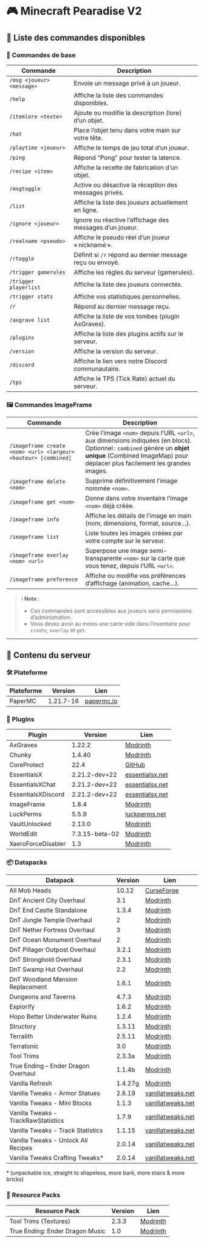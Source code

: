 # 🎮 Minecraft Pearadise V2

## 📜 Liste des commandes disponibles

### 🧱 Commandes de base

| Commande                  | Description                                                        |
| ------------------------- | ------------------------------------------------------------------ |
| `/msg <joueur> <message>` | Envoie un message privé à un joueur.                               |
| `/help`                   | Affiche la liste des commandes disponibles.                        |
| `/itemlore <texte>`       | Ajoute ou modifie la description (lore) d’un objet.                |
| `/hat`                    | Place l’objet tenu dans votre main sur votre tête.                 |
| `/playtime <joueur>`      | Affiche le temps de jeu total d’un joueur.                         |
| `/ping`                   | Répond “Pong” pour tester la latence.                              |
| `/recipe <item>`          | Affiche la recette de fabrication d’un objet.                      |
| `/msgtoggle`              | Active ou désactive la réception des messages privés.              |
| `/list`                   | Affiche la liste des joueurs actuellement en ligne.                |
| `/ignore <joueur>`        | Ignore ou réactive l’affichage des messages d’un joueur.           |
| `/realname <pseudo>`      | Affiche le pseudo réel d’un joueur « nicknamé ».                  |
| `/rtoggle`                | Définit si `/r` répond au dernier message reçu ou envoyé.          |
| `/trigger gamerules`      | Affiche les règles du serveur (gamerules).                         |
| `/trigger playerlist`     | Affiche la liste des joueurs connectés.                            |
| `/trigger stats`          | Affiche vos statistiques personnelles.                             |
| `/r`                      | Répond au dernier message reçu.                                    |
| `/axgrave list`           | Affiche la liste de vos tombes (plugin AxGraves).                  |
| `/plugins`                | Affiche la liste des plugins actifs sur le serveur.                |
| `/version`                | Affiche la version du serveur.                                     |
| `/discord`                | Affiche le lien vers notre Discord communautaire.                  |
| `/tps`                    | Affiche le TPS (Tick Rate) actuel du serveur.                      |

### 🖼️ Commandes ImageFrame

| Commande                                                        | Description                                                                                                                                                                                                                   |
| --------------------------------------------------------------- | ----------------------------------------------------------------------------------------------------------------------------------------------------------------------------------------------------------------------------- |
| `/imageframe create <nom> <url> <largeur> <hauteur> [combined]` | Crée l’image `<nom>` depuis l’URL `<url>`, aux dimensions indiquées (en blocs).<br>Optionnel : `combined` génère un **objet unique** (Combined ImageMap) pour déplacer plus facilement les grandes images. |
| `/imageframe delete <nom>`                                      | Supprime définitivement l’image nommée `<nom>`.                                                                                                                                                                               |
| `/imageframe get <nom>`                                         | Donne dans votre inventaire l’image `<nom>` déjà créée.                                                                                                                                                                       |
| `/imageframe info`                                              | Affiche les détails de l’image en main (nom, dimensions, format, source…).                                                                                                                                                    |
| `/imageframe list`                                              | Liste toutes les images créées par votre compte sur le serveur.                                                                                                                                                               |
| `/imageframe overlay <nom> <url>`                               | Superpose une image semi-transparente `<nom>` sur la carte que vous tenez, depuis l’URL `<url>`.                                                                                                                               |
| `/imageframe preference`                                        | Affiche ou modifie vos préférences d’affichage (animation, cache…).                                                                                                                                                           |

> ℹ️ **Note** :  
> - Ces commandes sont accessibles aux joueurs sans permissions d’administration.  
> - Vous devez avoir au moins une carte vide dans l’inventaire pour `create`, `overlay` et `get`.   

---

## 🧩 Contenu du serveur

### 🛠️ Plateforme

| Plateforme | Version    | Lien                                             |
| ---------- | ---------- | ------------------------------------------------ |
| PaperMC    | 1.21.7-16  | [papermc.io](https://papermc.io/downloads/paper) |

### 🔌 Plugins

| Plugin                | Version        | Lien                                                                  |
| --------------------- | -------------- | --------------------------------------------------------------------- |
| AxGraves              | 1.22.2         | [Modrinth](https://modrinth.com/plugin/axgraves)                      |
| Chunky                | 1.4.40         | [Modrinth](https://modrinth.com/plugin/chunky)                        |
| CoreProtect           | 22.4           | [GitHub](https://github.com/PlayPro/CoreProtect)                      |
| EssentialsX           | 2.21.2-dev+22  | [essentialsx.net](https://essentialsx.net/downloads.html)             |
| EssentialsXChat       | 2.21.2-dev+22  | [essentialsx.net](https://essentialsx.net/downloads.html)             |
| EssentialsXDiscord    | 2.21.2-dev+22  | [essentialsx.net](https://essentialsx.net/downloads.html)             |
| ImageFrame            | 1.8.4          | [Modrinth](https://modrinth.com/plugin/imageframe)                    |
| LuckPerms             | 5.5.9          | [luckperms.net](https://luckperms.net/download)                       |
| VaultUnlocked         | 2.13.0         | [Modrinth](https://modrinth.com/plugin/vaultunlocked)                 |
| WorldEdit             | 7.3.15-beta-02 | [Modrinth](https://modrinth.com/plugin/worldedit)                     |
| XaeroForceDisabler    | 1.3            | [Modrinth](https://modrinth.com/plugin/drqads-xaero-force-disabler)   |

### 📦 Datapacks

| Datapack                            | Version | Lien                                                                                             |
| ----------------------------------- | ------- | ------------------------------------------------------------------------------------------------ |
| All Mob Heads                       | 10.12   | [CurseForge](https://www.curseforge.com/minecraft/customization/all-mob-heads)                   |
| DnT Ancient City Overhaul           | 3.1     | [Modrinth](https://modrinth.com/datapack/dungeons-and-taverns-ancient-city-overhaul)             |
| DnT End Castle Standalone           | 1.3.4   | [Modrinth](https://modrinth.com/datapack/dungeons-and-taverns-end-castle-standalone)             |
| DnT Jungle Temple Overhaul          | 2       | [Modrinth](https://modrinth.com/datapack/dungeons-and-taverns-jungle-temple-overhaul)            |
| DnT Nether Fortress Overhaul        | 3       | [Modrinth](https://modrinth.com/datapack/dungeons-and-taverns-nether-fortress-overhaul)          |
| DnT Ocean Monument Overhaul         | 2       | [Modrinth](https://modrinth.com/datapack/dungeons-and-taverns-ocean-monument-overhaul)           |
| DnT Pillager Outpost Overhaul       | 3.2.1   | [Modrinth](https://modrinth.com/datapack/dungeons-and-taverns-pillager-outpost-overhaul)         |
| DnT Stronghold Overhaul             | 2.3.1   | [Modrinth](https://modrinth.com/datapack/dungeons-and-taverns-stronghold-overhaul)               |
| DnT Swamp Hut Overhaul              | 2.2     | [Modrinth](https://modrinth.com/datapack/dungeons-and-taverns-swamp-hut-overhaul)                |
| DnT Woodland Mansion Replacement    | 1.6.1   | [Modrinth](https://modrinth.com/datapack/dungeons-and-taverns-woodland-mansion-replacement)      |
| Dungeons and Taverns                | 4.7.3   | [Modrinth](https://modrinth.com/datapack/dungeons-and-taverns)                                   |
| Explorify                           | 1.6.2   | [Modrinth](https://modrinth.com/datapack/explorify)                                              |
| Hopo Better Underwater Ruins        | 1.2.4   | [Modrinth](https://modrinth.com/datapack/hopo-better-underwater-ruins)                           |
| Structory                           | 1.3.11  | [Modrinth](https://modrinth.com/datapack/structory)                                              |
| Terralith                           | 2.5.11  | [Modrinth](https://modrinth.com/datapack/terralith)                                              |
| Terratonic                          | 3.0     | [Modrinth](https://modrinth.com/datapack/terratonic)                                             |
| Tool Trims                          | 2.3.3a  | [Modrinth](https://modrinth.com/datapack/tool-trims)                                             |
| True Ending – Ender Dragon Overhaul | 1.1.4b  | [Modrinth](https://modrinth.com/datapack/true-ending)                                            |
| Vanilla Refresh                     | 1.4.27g | [Modrinth](https://modrinth.com/datapack/vanilla-refresh)                                        |
| Vanilla Tweaks - Armor Statues      | 2.8.19  | [vanillatweaks.net](https://vanillatweaks.net/picker/datapacks/)                                 |
| Vanilla Tweaks - Mini Blocks        | 1.1.3   | [vanillatweaks.net](https://vanillatweaks.net/picker/datapacks/)                                 |
| Vanilla Tweaks - TrackRawStatistics | 1.7.9   | [vanillatweaks.net](https://vanillatweaks.net/picker/datapacks/)                                 |
| Vanilla Tweaks - Track Statistics   | 1.1.15  | [vanillatweaks.net](https://vanillatweaks.net/picker/datapacks/)                                 |
| Vanilla Tweaks - Unlock All Recipes | 2.0.14  | [vanillatweaks.net](https://vanillatweaks.net/picker/datapacks/)                                 |
| Vanilla Tweaks Crafting Tweaks*     | 2.0.14  | [vanillatweaks.net](https://vanillatweaks.net/picker/crafting-tweaks/)                           |

\* (unpackable ice, straight to shapeless, more bark, more stairs & more bricks)

### 🎨 Resource Packs

| Resource Pack                     | Version | Lien                                                                         |
| --------------------------------- | ------- | ---------------------------------------------------------------------------- |
| Tool Trims (Textures)             | 2.3.3   | [Modrinth](https://modrinth.com/datapack/tool-trims)                         |
| True Ending: Ender Dragon Music   | 1.0     | [Modrinth](https://modrinth.com/resourcepack/true-ending-ender-dragon-music) |
